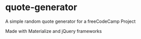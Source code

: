 # quote-generator
A simple random quote generator for a freeCodeCamp Project

Made with Materialize and jQuery frameworks
